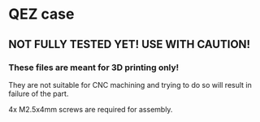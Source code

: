 # QEZ case

## NOT FULLY TESTED YET! USE WITH CAUTION!

### These files are meant for 3D printing only! 

They are not suitable for CNC machining and trying to do so will result in failure of the part.

4x M2.5x4mm screws are required for assembly.